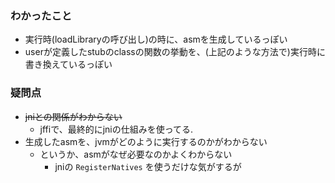 
### わかったこと
* 実行時(loadLibraryの呼び出し)の時に、asmを生成しているっぽい
* userが定義したstubのclassの関数の挙動を、(上記のような方法で)実行時に書き換えているっぽい

### 疑問点
* ~~jniとの関係がわからない~~
  * jffiで、最終的にjniの仕組みを使ってる.
* 生成したasmを、jvmがどのように実行するのかがわからない
  * というか、asmがなぜ必要なのかよくわからない
    * jniの `RegisterNatives` を使うだけな気がするが
